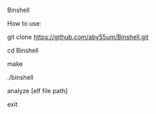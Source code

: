 Binshell

How to use:

git clone https://github.com/aby55um/Binshell.git

cd Binshell

make

./binshell

analyze [elf file path]

exit

